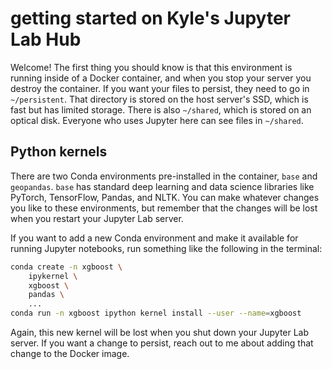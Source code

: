 # getting started on Kyle's Jupyter Lab Hub

Welcome! The first thing you should know is that this environment is running inside of a Docker container, and when you stop your server you destroy the container. If you want your files to persist, they need to go in `~/persistent`. That directory is stored on the host server's SSD, which is fast but has limited storage. There is also `~/shared`, which is stored on an optical disk. Everyone who uses Jupyter here can see files in `~/shared`.

## Python kernels

There are two Conda environments pre-installed in the container, `base` and `geopandas`. `base` has standard deep learning and data science libraries like PyTorch, TensorFlow, Pandas, and NLTK. You can make whatever changes you like to these environments, but remember that the changes will be lost when you restart your Jupyter Lab server.

If you want to add a new Conda environment and make it available for running Jupyter notebooks, run something like the following in the terminal:

```sh
conda create -n xgboost \
    ipykernel \
    xgboost \
    pandas \
    ...
conda run -n xgboost ipython kernel install --user --name=xgboost
```

Again, this new kernel will be lost when you shut down your Jupyter Lab server. If you want a change to persist, reach out to me about adding that change to the Docker image.
